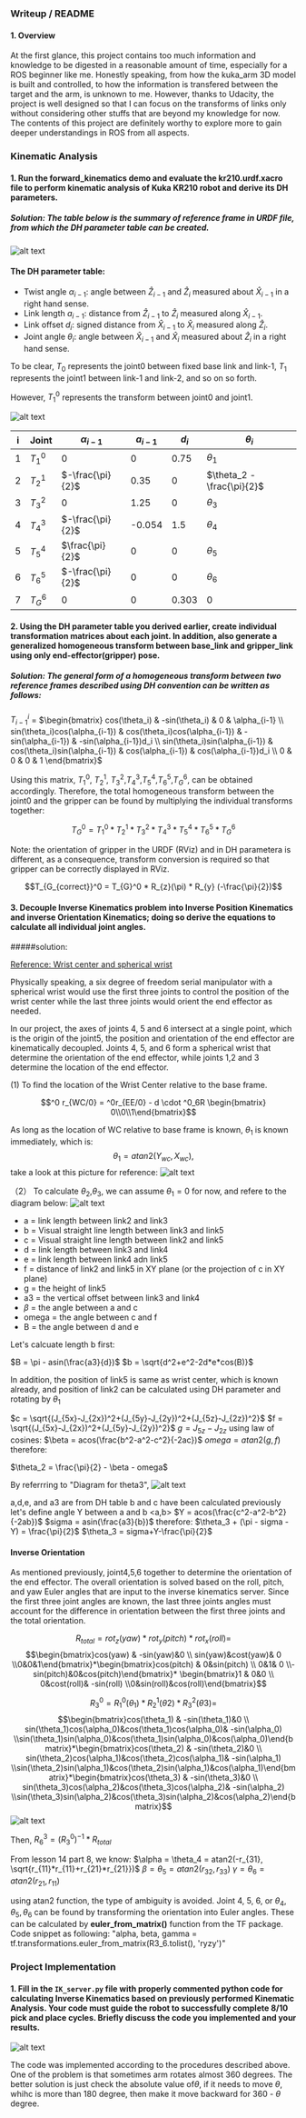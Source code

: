 ### Writeup / README

#### 1. Overview

At the first glance, this project contains too much information and knowledge to be digested in a reasonable amount of time, especially for a ROS beginner like me. Honestly speaking, from how the kuka_arm 3D model is built and controlled, to how the information is transfered between the target and the arm, is unknown to me. However, thanks to Udacity, the project is well designed so that I can focus on the transforms of links only without considering other stuffs that are beyond my knowledge for now. The contents of this project are definitely worthy to explore more to gain deeper understandings in ROS from all aspects.

[//]: # (Image References)

[image1]: ./misc_images/xarco_units.png
[image2]: ./misc_images/reference_frame.png
[theta1]: ./misc_images/theta1.png
[theta23]: ./misc_images/theta2.jpg
[result]: ./misc_images/result.png
[theta2]: ./misc_images/theta2.png
[theta3]: ./misc_images/theta3.png

### Kinematic Analysis
#### 1. Run the forward_kinematics demo and evaluate the kr210.urdf.xacro file to perform kinematic analysis of Kuka KR210 robot and derive its DH parameters.

##### Solution: The table below is the summary of reference frame in URDF file, from which the DH parameter table can be created. 
![alt text][image1]

#### The DH parameter table:

* Twist angle $\alpha_{i-1}$: angle between $\hat{Z}_{i-1}$ and $\hat{Z}_{i}$ measured about $\hat{X}_{i-1}$ in a right hand sense. 
* Link length $a_{i-1}$: distance from $\hat{Z}_{i-1}$ to $\hat{Z}_{i}$ measured along $\hat{X}_{i-1}$.
* Link offset $d_{i}$: signed distance from $\hat{X}_{i-1}$ to $\hat{X}_{i}$ measured along $\hat{Z}_{i}$.
* Joint angle $\theta_i$: angle between $\hat{X}_{i-1}$ and $\hat{X}_{i}$ measured about $\hat{Z}_{i}$ in a right hand sense. 

To be clear, $T_0$ represents the joint0 between fixed base link and link-1, $T_1$ represents the joint1 between link-1 and link-2, and so on so forth. 

However, $T_1^0$ represents the transform between joint0 and joint1.  

![alt text][image2]

i | Joint | $\alpha_{i-1}$ | $a_{i-1}$ | $d_{i}$ | $\theta_i$
--- | --- | --- | --- | --- | ---
1 |$T_1^0$ | 0   | 0  | 0.75 | $\theta_1$
2 |$T_2^1$ |$-\frac{\pi}{2}$ | 0.35| 0 | $\theta_2 - \frac{\pi}{2}$
3 |$T_3^2$ | 0 | 1.25 | 0 | $\theta_3$
4 |$T_4^3$ |  $-\frac{\pi}{2}$ | -0.054 | 1.5 | $\theta_4$
5 |$T_5^4$ | $\frac{\pi}{2}$ | 0 | 0 | $\theta_5$
6 |$T_6^5$ | $-\frac{\pi}{2}$ | 0 | 0 | $\theta_6$
7 |$T_G^6$ | 0 | 0 | 0.303 | 0

#### 2. Using the DH parameter table you derived earlier, create individual transformation matrices about each joint. In addition, also generate a generalized homogeneous transform between base_link and gripper_link using only end-effector(gripper) pose.

##### Solution: The general form of a homogeneous transform between two reference frames described using DH convention can be written as follows: 

$T_{i-1}^i$ = $\begin{bmatrix}
    cos(\theta_i) & -sin(\theta_i) & 0 &  \alpha_{i-1} \\
    sin(\theta_i)cos(\alpha_{i-1}) & cos(\theta_i)cos(\alpha_{i-1}) & -sin(\alpha_{i-1}) &  -sin(\alpha_{i-1})d_i \\
    sin(\theta_i)sin(\alpha_{i-1}) & cos(\theta_i)sin(\alpha_{i-1}) & cos(\alpha_{i-1}) &  cos(\alpha_{i-1})d_i \\
    0 & 0 & 0 & 1
\end{bmatrix}$

Using this matrix, $T_1^0$, $T_2^1$, $T_3^2$,$T_4^3$,$T_5^4$,$T_6^5$,$T_G^6$, can be obtained accordingly. Therefore, the total homogeneous transform between the joint0 and the gripper can be found by multiplying the individual transforms together: 

$$T_G^0 = T_1^0 * T_2^1 * T_3^2 * T_4^3 * T_5^4 * T_6^5 * T_G^6$$

Note: the orientation of gripper in the URDF (RViz) and in DH parametera is different, as a consequence, transform conversion is required so that gripper can be correctly displayed in RViz. 

$$T_{G_{correct}}^0 = T_{G}^0 * R_{z}(\pi) * R_{y} (-\frac{\pi}{2})$$

#### 3. Decouple Inverse Kinematics problem into Inverse Position Kinematics and inverse Orientation Kinematics; doing so derive the equations to calculate all individual joint angles.

#####solution: 

[Reference: Wrist center and spherical wrist](https://classroom.udacity.com/nanodegrees/nd209/parts/c199593e-1e9a-4830-8e29-2c86f70f489e/modules/8855de3f-2897-46c3-a805-628b5ecf045b/lessons/87c52cd9-09ba-4414-bc30-24ae18277d24/concepts/3bc41e14-e43d-4105-887c-8268a7402750)

Physically speaking, a six degree of freedom serial manipulator with a spherical wrist would use the first three joints to control the position of the wrist center while the last three joints would orient the end effector as needed.

In our project, the axes of joints 4, 5 and 6 intersect at a single point, which is the origin of the joint5, the position and orientation of the end effector are kinematically decoupled. Joints 4, 5, and 6 form a spherical wrist that determine the orientation of the end effector, while joints 1,2 and 3 determine the location of the end effector. 

(1) To find the location of the Wrist Center relative to the base frame. 

$$^0 r_{WC/0} = ^0r_{EE/0} - d \cdot ^0_6R \begin{bmatrix} 0\\0\\1\end{bmatrix}$$

As long as the location of WC relative to base frame is known, $\theta_1$ is known immediately, which is:
$$\theta_1 = atan2(Y_{wc}, X_{wc}),$$
take a look at this picture for reference:
![alt text][theta1] 



（2） To calculate $\theta_2$,$\theta_3$, we can assume $\theta_1 = 0$ for now, and refere to the diagram below: ![alt text][theta2]

* a = link length between link2 and link3
* b = Visual straight line length between link3 and link5
* c = Visual straight line length between link2 and link5
* d = link length between link3 and link4
* e = link length between link4 adn link5
* f = distance of link2 and link5 in XY plane (or the projection of c in XY plane)
* g = the height of link5
* a3 = the vertical offset between link3 and link4
* $\beta$ = the angle between a and c
* omega = the angle between c and f
* B = the angle between d and e

Let's calcuate length b first: 

$B = \pi -  asin(\frac{a3}{d})$
$b = \sqrt{d^2+e^2-2d*e*cos(B)}$

In addition, the position of link5 is same as wrist center, which is known already, and position of link2 can be calculated using DH parameter and rotating by $\theta_1$

$c = \sqrt{(J_{5x}-J_{2x})^2+(J_{5y}-J_{2y})^2+(J_{5z}-J_{2z})^2}$
$f = \sqrt{(J_{5x}-J_{2x})^2+(J_{5y}-J_{2y})^2}$
$g = J_{5z}-J_{2z}$
using law of cosines: 
$\beta = acos(\frac{b^2-a^2-c^2}{-2ac})$
$omega = atan2(g,f)$
therefore: 

$\theta_2 = \frac{\pi}{2} - \beta - omega$

By referrring to "Diagram for theta3", 
![alt text][theta3]

a,d,e, and a3 are from DH table
b and c have been calculated previously
let's define angle Y between a and b <a,b>
$Y = acos(\frac{c^2-a^2-b^2}{-2ab})$
$sigma = asin(\frac{a3}{b})$
therefore: 
$\theta_3 + (\pi - sigma - Y) = \frac{\pi}{2}$
$\theta_3 = sigma+Y-\frac{\pi}{2}$



#### Inverse Orientation

As mentioned previously, joint4,5,6 together to determine the orientation of the end effector. The overall orientation is solved based on the roll, pitch, and yaw Euler angles that are input to the inverse kinematics server. Since the first three joint angles are known, the last three joints angles must account for the difference in orientation between the first three joints and the total orientation. 

$$R_{total} = rot_z(yaw)*rot_y(pitch)*rot_x(roll) =$$ $$\begin{bmatrix}cos(yaw) & -sin(yaw)&0 \\ sin(yaw)&cost(yaw)& 0 \\0&0&1\end{bmatrix}*\begin{bmatrix}cos(pitch) & 0&sin(pitch) \\ 0&1& 0 \\-sin(pitch)&0&cos(pitch)\end{bmatrix}* \begin{bmatrix}1 & 0&0 \\ 0&cost(roll)& -sin(roll) \\0&sin(roll)&cos(roll)\end{bmatrix}$$

$$R_{3}^0 = R_1^0(\theta_1)*R_2^1(\theta2)*R_3^2(\theta3) =$$ $$\begin{bmatrix}cos(\theta_1) & -sin(\theta_1)&0 \\ sin(\theta_1)cos(\alpha_0)&cos(\theta_1)cos(\alpha_0)& -sin(\alpha_0) \\sin(\theta_1)sin(\alpha_0)&cos(\theta_1)sin(\alpha_0)&cos(\alpha_0)\end{bmatrix}*\begin{bmatrix}cos(\theta_2) & -sin(\theta_2)&0 \\ sin(\theta_2)cos(\alpha_1)&cos(\theta_2)cos(\alpha_1)& -sin(\alpha_1) \\sin(\theta_2)sin(\alpha_1)&cos(\theta_2)sin(\alpha_1)&cos(\alpha_1)\end{bmatrix}*\begin{bmatrix}cos(\theta_3) & -sin(\theta_3)&0 \\ sin(\theta_3)cos(\alpha_2)&cos(\theta_3)cos(\alpha_2)& -sin(\alpha_2) \\sin(\theta_3)sin(\alpha_2)&cos(\theta_3)sin(\alpha_2)&cos(\alpha_2)\end{bmatrix}$$
![alt text][image2]

Then, $R_6^3 = (R_3^0)^{-1} * R_{total}$

From lesson 14 part 8, we know:
$\alpha = \theta_4 = atan2(-r_{31}, \sqrt{r_{11}*r_{11}+r_{21}*r_{21}})$
$\beta = \theta_5 = atan2(r_{32}, r_{33})$
$\gamma = \theta_6 = atan2(r_{21}, r_{11})$

using atan2 function, the type of ambiguity is avoided. 
Joint 4, 5, 6, or $\theta_4, \theta_5, \theta_6$ can be found by transforming the orientation into Euler angles. These can be calculated by **euler_from_matrix()** function from the TF package. Code snippet as following: 
"alpha, beta, gamma = tf.transformations.euler_from_matrix(R3_6.tolist(), 'ryzy')"




### Project Implementation

#### 1. Fill in the `IK_server.py` file with properly commented python code for calculating Inverse Kinematics based on previously performed Kinematic Analysis. Your code must guide the robot to successfully complete 8/10 pick and place cycles. Briefly discuss the code you implemented and your results. 
![alt text][result] 

The code was implemented according to the procedures described above. One of the problem is that sometimes arm rotates almost 360 degrees. The better solution is just check the absolute value of$\theta$, if it needs to move $\theta$, whihc is more than 180 degree, then make it move backward for 360 - $\theta$ degree.  








